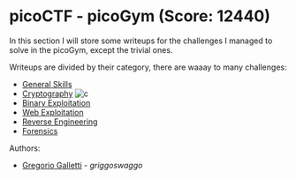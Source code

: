 # picoCTF - picoGym (Score: **12440**)
In this section I will store some writeups for the challenges I managed to solve in the picoGym, except the trivial ones.

Writeups are divided by their category, there are waaay to many challenges:
- [General Skills](https://github.com/gregalletti/CTF_writeups/tree/main/trainings/picoCTF/general/README.md)
- [Cryptography](https://github.com/gregalletti/CTF_writeups/tree/main/trainings/picoCTF/crypto/README.md) ![c](https://img.shields.io/badge/-orange) 
- [Binary Exploitation](https://github.com/gregalletti/CTF_writeups/tree/main/trainings/picoCTF/binary/README.md)
- [Web Exploitation](https://github.com/gregalletti/CTF_writeups/tree/main/trainings/picoCTF/web/README.md)
- [Reverse Engineering](https://github.com/gregalletti/CTF_writeups/tree/main/trainings/picoCTF/reverse/README.md)
- [Forensics](https://github.com/gregalletti/CTF_writeups/tree/main/trainings/picoCTF/forensics/README.md)

Authors: 
* [Gregorio Galletti](https://github.com/gregalletti) - _griggoswaggo_ 
